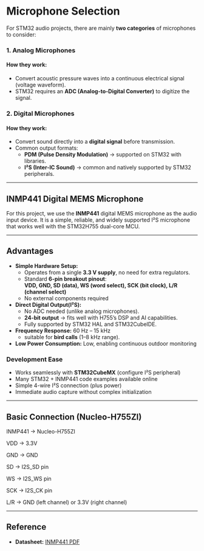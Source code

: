 # Microphone Selection
For STM32 audio projects, there are mainly **two categories** of microphones to consider:  

### 1. Analog Microphones  
#### How they work:  
- Convert acoustic pressure waves into a continuous electrical signal (voltage waveform).  
- STM32 requires an **ADC (Analog-to-Digital Converter)** to digitize the signal.

### 2. Digital Microphones  
#### How they work:  
- Convert sound directly into a **digital signal** before transmission.  
- Common output formats:  
  - **PDM (Pulse Density Modulation)** → supported on STM32 with libraries.  
  - **I²S (Inter-IC Sound)** → common and natively supported by STM32 peripherals.  

--- 

## INMP441 Digital MEMS Microphone
For this project, we use the **INMP441** digital MEMS microphone as the audio input device. It is a simple, reliable, and widely supported I²S microphone that works well with the STM32H755 dual-core MCU.

---

## Advantages
- **Simple Hardware Setup:**
  - Operates from a single **3.3 V supply**, no need for extra regulators.
  - Standard **6-pin breakout pinout**:  
    **VDD, GND, SD (data), WS (word select), SCK (bit clock), L/R (channel select)**
  - No external components required  
- **Direct Digital Output(I²S):**
  - No ADC needed (unlike analog microphones).
  - **24-bit output** → fits well with H755’s DSP and AI capabilities.
  - Fully supported by STM32 HAL and STM32CubeIDE. 
- **Frequency Response:** 60 Hz – 15 kHz
  - suitable for **bird calls** (1–8 kHz range).
- **Low Power Consumption:** Low, enabling continuous outdoor monitoring  

### Development Ease
- Works seamlessly with **STM32CubeMX** (configure I²S peripheral)  
- Many STM32 + INMP441 code examples available online  
- Simple 4-wire I²S connection (plus power)  
- Immediate audio capture without complex initialization  

---

## Basic Connection (Nucleo-H755ZI)

INMP441 -> Nucleo-H755ZI

VDD -> 3.3V

GND -> GND

SD -> I2S_SD pin

WS -> I2S_WS pin

SCK -> I2S_CK pin

L/R -> GND (left channel) or 3.3V (right channel)


---






## Reference
- **Datasheet:** [INMP441 PDF](https://invensense.tdk.com/wp-content/uploads/2015/02/INMP441.pdf)  
